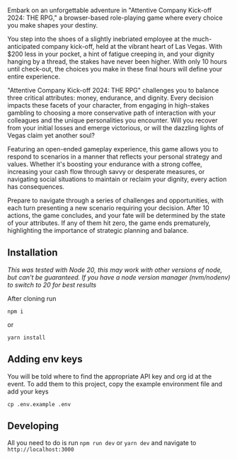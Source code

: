 Embark on an unforgettable adventure in "Attentive Company Kick-off 2024: THE RPG," a browser-based role-playing game where every choice you make shapes your destiny. 

You step into the shoes of a slightly inebriated employee at the much-anticipated company kick-off, held at the vibrant heart of Las Vegas. With $200 less in your pocket, a hint of fatigue creeping in, and your dignity hanging by a thread, the stakes have never been higher. With only 10 hours until check-out, the choices you make in these final hours will define your entire experience.

"Attentive Company Kick-off 2024: THE RPG" challenges you to balance three critical attributes: money, endurance, and dignity. Every decision impacts these facets of your character, from engaging in high-stakes gambling to choosing a more conservative path of interaction with your colleagues and the unique personalities you encounter. Will you recover from your initial losses and emerge victorious, or will the dazzling lights of Vegas claim yet another soul?

Featuring an open-ended gameplay experience, this game allows you to respond to scenarios in a manner that reflects your personal strategy and values. Whether it's boosting your endurance with a strong coffee, increasing your cash flow through savvy or desperate measures, or navigating social situations to maintain or reclaim your dignity, every action has consequences.

Prepare to navigate through a series of challenges and opportunities, with each turn presenting a new scenario requiring your decision. After 10 actions, the game concludes, and your fate will be determined by the state of your attributes. If any of them hit zero, the game ends prematurely, highlighting the importance of strategic planning and balance.


## Installation
_This was tested with Node 20, this may work with other versions of node, but can't be guaranteed. If you have a node version manager (nvm/nodenv) to switch to 20 for best results_

After cloning run

```
npm i
```
or
```
yarn install
```

## Adding env keys
You will be told where to find the appropriate API key and org id at the event. To add them to this project, copy the example environment file and add your keys
```
cp .env.example .env
```

## Developing
All you need to do is run `npm run dev` or `yarn dev` and navigate to `http://localhost:3000`
